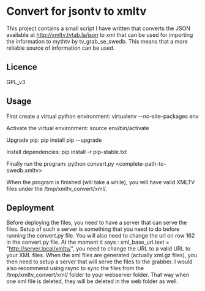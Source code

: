 Convert for jsontv to xmltv
===========================

This project contains a small script I have written that converts the JSON available at http://xmltv.tvtab.la/json to
xml that can be used for importing the information to mythtv by tv_grab_se_swedb. This means that a more reliable
source of information can be used.

Licence
-------
GPL_v3

Usage
-----
First create a virtual python environment:
virtualenv --no-site-packages env

Activate the virtual environment:
source env/bin/activate

Upgrade pip:
pip install pip --upgrade

Install dependencies:
pip install -r pip-stable.txt

Finally run the program:
python convert.py <complete-path-to-swedb.xmltv>

When the program is finished (will take a while), you will have valid XMLTV files under the /tmp/xmltv_convert/xml/.

Deployment
----------
Before deploying the files, you need to have a server that can serve the files. Setup of such a server is
something that you need to do before running the convert.py file. You will also need to change the url on row 162
in the convert.py file. At the moment it says : xml_base_url.text = "http://server.local/xmltv/", you need to
change the URL to a valid URL to your XML files.
When the xml files are generated (actually xml.gz files), you then need to setup a server that will serve the files to
the grabber. I would also recommend using rsync to sync the files from the /tmp/xmltv_convert/xml/ folder to your
webserver folder. That way when one xml file is deleted, they will be deleted in the web folder as well.